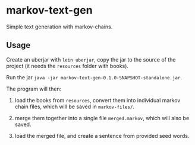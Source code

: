# markov-text-gen

Simple text generation with markov-chains.

## Usage
Create an uberjar with `lein uberjar`, copy the jar to the source of the project
(it needs the `resources` folder with books).

Run the jar `java -jar markov-text-gen-0.1.0-SNAPSHOT-standalone.jar`.

The program will then:

1) load the books from `resources`, convert them into individual markov chain
files, which will be saved in `markov-files/`.

2) merge them together into a single file `merged.markov`, which will also be
saved.

3) load the merged file, and create a sentence from provided seed words.

